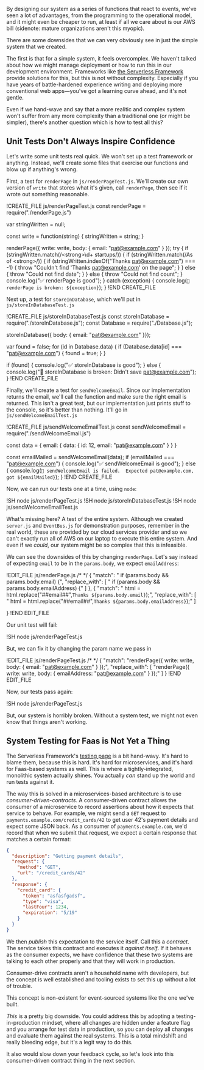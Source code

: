 By designing our system as a series of functions that react to events, we've seen a lot of advantages, from the programming to the operational model, and it might even be cheaper to run, at least if all we care about is our AWS bill (sidenote: mature organizations aren't this myopic).

There are some downsides that we can very obviously see in just the simple system that we created.

The first is that for a simple system, it feels overcomplex.  We haven't talked about how we might manage deployment or how to
run this in our development environment. Frameworks like [the Serverless Framework](https://serverless.com) provide solutions for
this, but this is not without complexity.  Especially if you have years of battle-hardened experience writing and deploying more
conventional web apps—you've got a learning curve ahead, and it's not gentle.

Even if we hand-wave and say that a more realitic and complex system won't suffer from any more complexity than a traditional one
(or might be simpler), there's another question which is how to test all this?

## Unit Tests Don't Always Inspire Confidence

Let's write some unit tests real quick.  We won't set up a test framework or anything.  Instead, we'll create some files that
exercise our functions and blow up if anything's wrong.

First, a test for `renderPage` in `js/renderPageTest.js`.  We'll create our own version of `write` that stores what it's given,
call `renderPage`, then see if it wrote out something reasonable.

!CREATE_FILE js/renderPageTest.js
const renderPage = require("./renderPage.js")

var stringWritten = null;

const write = function(string) {
  stringWritten = string;
}

renderPage({ write: write, body: { email: "pat@example.com" } });
try {
  if (stringWritten.match(/\<strong\>\d+ startups/)) {
    if (stringWritten.match(/As of \<strong\>/)) {
      if (stringWritten.indexOf("Thanks pat@example.com") === -1) {
        throw "Couldn't find 'Thanks pat@example.com' on the page";
      }
    }
    else {
      throw "Could not find date";
    }
  }
  else {
    throw "Could not find count";
  }
  console.log("✅ renderPage is good");
} catch (exception) {
  console.log(`🚫 renderPage is broken: ${exception}`);
}
!END CREATE_FILE

Next up, a test for `storeInDatabase`, which we'll put in `js/storeInDatabaseTest.js`

!CREATE_FILE js/storeInDatabaseTest.js
const storeInDatabase = require("./storeInDatabase.js");
const Database = require("./Database.js");

storeInDatabase({ body: { email: "pat@example.com" }});

var found = false;
for (id in Database.data) {
  if (Database.data[id] === "pat@example.com") {
    found = true;
  }
}

if (found) {
  console.log("✅ storeInDatabase is good");
}
else {
  console.log("🚫 storeInDatabase is broken: Didn't save pat@example.com");
}
!END CREATE_FILE

Finally, we'll create a test for `sendWelcomeEmail`.  Since our implementation returns the email, we'll call the function and
make sure the right email is returned.  This isn't a great test, but our implementation just prints stuff to the console, so it's
better than nothing.  It'll go in `js/sendWelcomeEmailTest.js`

!CREATE_FILE js/sendWelcomeEmailTest.js
const sendWelcomeEmail = require("./sendWelcomeEmail.js")

const data = {
  email: {
    data: {
      id: 12,
      email: "pat@example.com"
    }
  }
}

const emailMailed = sendWelcomeEmail(data);
if (emailMailed === "pat@example.com") {
  console.log("✅ sendWelcomeEmail is good");
}
else {
  console.log(`🚫 sendWelcomeEmail is failed.  Expected pat@example.com, got ${emailMailed}`);
}
!END CREATE_FILE

Now, we can run our tests one at a time, using `node`:

!SH node js/renderPageTest.js
!SH node js/storeInDatabaseTest.js
!SH node js/sendWelcomeEmailTest.js

What's missing here?  A test of the entire system.  Although we created `server.js` and `EventBus.js` for demonstration purposes,
remember in the real world, these are provided by our cloud services provider and so we can't exactly run all of AWS on our
laptop to execute this entire system.  And even if we *could*, our system might be so complex that this is infeasible.

We can see the downsides of this by changing `renderPage`.  Let's say instead of expecting `email` to be in the `params.body`, we
expect `emailAddress`:

!EDIT_FILE js/renderPage.js /* */
{
  "match": "  if (params.body && params.body.email) {",
  "replace_with": [
    "  if (params.body && params.body.emailAddress) {"
  ]
},
{
  "match": "    html = html.replace(\"##email##\",`Thanks ${params.body.email}`);",
  "replace_with": [
    "    html = html.replace(\"##email##\",`Thanks ${params.body.emailAddress}`);"
  ]

}
!END EDIT_FILE

Our unit test will fail:

!SH node js/renderPageTest.js

But, we can fix it by changing the param name we pass in

!EDIT_FILE js/renderPageTest.js /* */
{
  "match": "renderPage({ write: write, body: { email: \"pat@example.com\" } });",
  "replace_with": [
    "renderPage({ write: write, body: { emailAddress: \"pat@example.com\" } });"
  ]
}
!END EDIT_FILE

Now, our tests pass again:

!SH node js/renderPageTest.js

But, our system is horribly broken.  Without a system test, we might not even know that things aren't working.

## System Testing for Faas is Not Yet a Thing

The Serverless Framework's [testing page](https://serverless.com/framework/docs/providers/aws/guide/testing/) is a bit hand-wavy.
It's hard to blame them, because this is hard.  It's hard for microservices, and it's hard for Faas-based systems as well. This
is where a tightly-integrated, monolithic system actually shines.  You actually *can* stand up the world and run tests against
it.

The way this is solved in a microservices-based architecture is to use _consumer-driven-contracts_.  A consumer-driven contract
allows the consumer of a microservice to record assertions about how it expects that service to behave.  For example, we might
send a `GET` request to `payments.example.com/credit_cards/42` to get user 42's payment details and expect some JSON back.  As a consumer of `payments.example.com`, we'd record that when we submit that request, we expect a certain response that matches a certain format:

```json
{
  "description": "Getting payment details",
  "request": {
    "method": "GET",
    "url": "/credit_cards/42"
  },
  "response": {
    "credit_card": {
      "token": "asfasfgadsf",
      "type": "visa",
      "lastFour": 1234,
      "expiration": "5/19"
    }
  }
}
```

We then *publish* this expectation to the service itself.  Call this a _contract_.  The service takes this contract and executes it *against itself*.  If it behaves as the consumer expects, we have confidence that these two systems are talking to each other
properly and that they will work in production.

Consumer-drive contracts aren't a household name with developers, but the concept is well established and tooling exists to set
this up without a lot of trouble.

This concept is non-existent for event-sourced systems like the one we've built.

*This* is a pretty big downside.  You could address this by adopting a testing-in-production mindset, where all changes are
hidden under a feature flag and you arrange for test data in production, so you can deploy all changes and evaluate them against
the real systems.  This is a total mindshift and really bleeding edge, but it's a legit way to do this.

It also would slow down your feedback cycle, so let's look into this consumer-driven contract thing in the next section.
